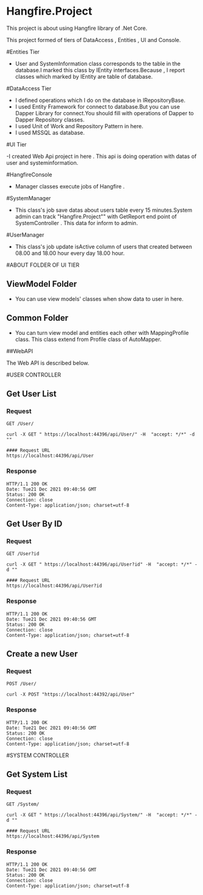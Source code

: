 # Hangfire.Project

This project is about using Hangfire library of .Net Core.

This project formed  of tiers of DataAccess , Entities ,  UI  and Console.

#Entities Tier

 - User and SystemInformation class corresponds to the table in the database.I marked this class by IEntity interfaces.Because , I  report classes which marked by IEntity are table of database.

#DataAccess Tier 

 - I defined operations which I do on the database in IRepositoryBase.
 - I used Entity Framework for connect to database.But you can use Dapper Library for connect.You should fill with  operations of  Dapper  to Dapper Repository classes.
 - I used Unit of Work and Repository Pattern in here.
 - I used  MSSQL  as database.

#UI Tier

  -I created Web Api project in here . This api is doing operation with datas of user and systeminformation.

#HangfireConsole
  - Manager classes execute jobs of Hangfire .

   #SystemManager

   - This class's job save datas about users table every 15 minutes.System admin can  track "Hangfire.Project"" with GetReport end point of SystemController . This data for inform to admin. 

   #UserManager

   - This class's job update isActive column of users that created between 08.00 and 18.00 hour  every day 18.00  hour. 

#ABOUT FOLDER OF UI TIER

## ViewModel Folder 
  - You can use view models' classes when show data to user in here. 

## Common Folder 
  - You can turn view model and entities each other with MappingProfile class. This class extend from Profile class of AutoMapper.


##WebAPI

The  Web API is described below.

#USER CONTROLLER

## Get User List

### Request

`GET /User/`

    curl -X GET " https://localhost:44396/api/User/" -H  "accept: */*" -d ""

    #### Request URL
    https://localhost:44396/api/User

### Response

    HTTP/1.1 200 OK
    Date: Tue21 Dec 2021 09:40:56 GMT 
    Status: 200 OK
    Connection: close
    Content-Type: application/json; charset=utf-8

## Get User By ID

### Request

`GET /User?id`

    curl -X GET " https://localhost:44396/api/User?id" -H  "accept: */*" -d ""

    #### Request URL
    https://localhost:44396/api/User?id

### Response

    HTTP/1.1 200 OK
    Date: Tue21 Dec 2021 09:40:56 GMT 
    Status: 200 OK
    Connection: close
    Content-Type: application/json; charset=utf-8



## Create a new User

### Request

`POST /User/`

    curl -X POST "https://localhost:44392/api/User" 

### Response

    HTTP/1.1 200 OK
    Date: Tue21 Dec 2021 09:40:56 GMT 
    Status: 200 OK
    Connection: close
    Content-Type: application/json; charset=utf-8


#SYSTEM CONTROLLER

## Get System List

### Request

`GET /System/`

    curl -X GET " https://localhost:44396/api/System/" -H  "accept: */*" -d ""

    #### Request URL
    https://localhost:44396/api/System

### Response

    HTTP/1.1 200 OK
    Date: Tue21 Dec 2021 09:40:56 GMT 
    Status: 200 OK
    Connection: close
    Content-Type: application/json; charset=utf-8

